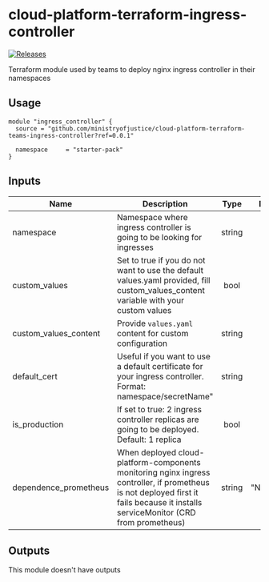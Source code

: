 # cloud-platform-terraform-ingress-controller

[![Releases](https://img.shields.io/github/release/ministryofjustice/cloud-platform-terraform-teams-ingress-controller/all.svg?style=flat-square)](https://github.com/ministryofjustice/cloud-platform-terraform-teams-ingress-controller/releases)

Terraform module used by teams to deploy nginx ingress controller in their namespaces

## Usage

```hcl
module "ingress_controller" {
  source = "github.com/ministryofjustice/cloud-platform-terraform-teams-ingress-controller?ref=0.0.1"

  namespace     = "starter-pack"
}
```

## Inputs

| Name                   | Description                                                                        | Type   | Default | Required |
|------------------------|------------------------------------------------------------------------------------|:------:|:-------:|:--------:|
| namespace              | Namespace where ingress controller is going to be looking for ingresses            | string |    ""   |    yes   |
| custom_values          | Set to true if you do not want to use the default values.yaml provided, fill custom_values_content variable with your custom values  | bool |    ""   |    yes   |
| custom_values_content  | Provide `values.yaml` content for custom configuration                             | string |    ""   |    yes   |
| default_cert           | Useful if you want to use a default certificate for your ingress controller. Format: namespace/secretName"  | string |    ""   |    yes   |
| is_production          | If set to true: 2 ingress controller replicas are going to be deployed. Default: 1 replica | bool |  false   |  no   |
| dependence_prometheus  | When deployed cloud-platform-components monitoring nginx ingress controller, if prometheus is not deployed first it fails because it installs serviceMonitor (CRD from prometheus) | string | "NOTHING"  |  no   |

## Outputs

This module doesn't have outputs
